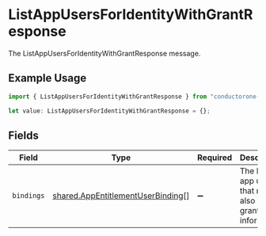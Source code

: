 # ListAppUsersForIdentityWithGrantResponse

The ListAppUsersForIdentityWithGrantResponse message.

## Example Usage

```typescript
import { ListAppUsersForIdentityWithGrantResponse } from "conductorone-sdk-typescript/sdk/models/shared";

let value: ListAppUsersForIdentityWithGrantResponse = {};
```

## Fields

| Field                                                                                         | Type                                                                                          | Required                                                                                      | Description                                                                                   |
| --------------------------------------------------------------------------------------------- | --------------------------------------------------------------------------------------------- | --------------------------------------------------------------------------------------------- | --------------------------------------------------------------------------------------------- |
| `bindings`                                                                                    | [shared.AppEntitlementUserBinding](../../../sdk/models/shared/appentitlementuserbinding.md)[] | :heavy_minus_sign:                                                                            | The list of app users that may also have grant information.                                   |